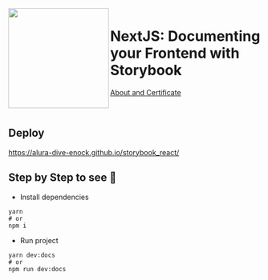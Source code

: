  <img align="left" width="200" src='https://github.com/alura-dive-enock/certificates/blob/main/courses/Front_End/NextJS/NextJS_Documenting_your_Frontend_with_Storybook/assets/icon_alura_NextJS:%20documentando%20seu%20Front-end%20com%20o%20Storybook.png?raw=true' />

# NextJS: Documenting your Frontend with Storybook

[About and Certificate](https://github.com/alura-dive-enock/certificates/tree/main/courses/Front_End/NextJS/NextJS_Documenting_your_Frontend_with_Storybook)

<br/>

## Deploy
https://alura-dive-enock.github.io/storybook_react/

## Step by Step to see 👀

- Install dependencies
```shell
yarn
# or
npm i
```
- Run project
```shell
yarn dev:docs
# or
npm run dev:docs
```

